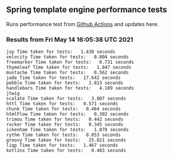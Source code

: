 
## Spring template engine performance tests

Runs performance test from [Github Actions](https://github.com/ozkanpakdil/spring-comparing-template-engines/actions) and updates here.

### Results from Fri May 14 16:05:38 UTC 2021

```
jsp Time taken for tests:   1.438 seconds
velocity Time taken for tests:   0.804 seconds
freemarker Time taken for tests:   0.731 seconds
thymeleaf Time taken for tests:   1.847 seconds
mustache Time taken for tests:   0.562 seconds
jade Time taken for tests:   17.642 seconds
pebble Time taken for tests:   2.813 seconds
handlebars Time taken for tests:   4.189 seconds
jtwig 
scalate Time taken for tests:   3.807 seconds
httl Time taken for tests:   0.571 seconds
chunk Time taken for tests:   0.464 seconds
htmlFlow Time taken for tests:   0.302 seconds
trimou Time taken for tests:   0.442 seconds
rocker Time taken for tests:   0.345 seconds
ickenham Time taken for tests:   1.870 seconds
rythm Time taken for tests:   0.853 seconds
groovy Time taken for tests:   25.821 seconds
liqp Time taken for tests:   1.467 seconds
kotlinx Time taken for tests:   0.483 seconds
```

